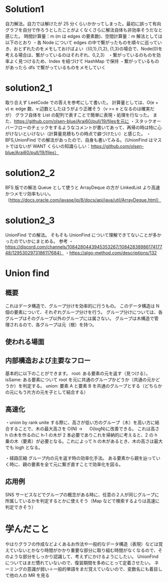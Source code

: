 # Solution1

自力解法。自力では解けたが 25 分くらいかかってしまった。最初に誤って有向グラフを自分で作ろうとしたことがよくなくさらに解法自体も非効率そうだなと感じた。
時間計算量：m (m は edges の要素数)、空間計算量：m
解法としては以下のとおり
・各 Node について edges の中で繋がったものを順々に巡っていき、おとずれたのをメモしておけばよい（{0,1},{1,2}, {1,3}の場合で、Node(0)を考える場合は、繋がっているのはそれぞれ、0,2,3）
・繋がっているのものを効率よく見つけるため、Index を紐づけて HashMap で保持
・繋がっているものがあったら dfs で繋がっているものをメモしていく

# solution2_1

取り合えず LeetCode での答えを参考にして書いた。
計算量としては、O(e + v) e: edge 数、v:辺数としたほうがより正確そう（v >= e となるのは確実だが）
グラフ自体を List の配列で表すことで簡単に表現・処理を行なった。
また、https://github.com/olsen-blue/Arai60/pull/19/filesを元に
・スタックオーバーフローのチェックをするようなコメントが書いてあって、再帰の時は特に心がけないといけない（計算量見積もりの時点で癖づけたい）と感じた。
・BFS,UnionFind での解法があったので、自身も書いてみる。（UnionFind はマストではないが WANT くらいの知識らしい：https://github.com/olsen-blue/Arai60/pull/19/files）

# solution2_2

BFS 版での解法
Queue として使うと ArrayDeque の方が LinkedList より高速かつメモリ効率もいい。（https://docs.oracle.com/javase/jp/8/docs/api/java/util/ArrayDeque.html）

# solution2_3

UnionFind での解法。
そもそも UnionFind について理解できてないことが多かったのでいかにまとめる。
参考
・https://discord.com/channels/1084280443945353267/1084283898617417748/1295302973186117684）
・https://algo-method.com/descriptions/132

# Union find

## 概要

これはデータ構造で、グループ分けを効率的に行うもの。
このデータ構造は N 個の要素について、それぞれグループ分けを行う。
グループ分けについては、各グループはそのグループ以外のグループには属さない。
グループは木構造で管理されるので、各グループは元（根）を持つ。

## 使われる場面

## 内部構造および主要なフロー

基本的に以下のことができます。
root: ある要素の元を返す（見つける）。
isSame: ある要素について root を元に共通のグループかどうか（共通の元かどうか）を判定する。
union: 要素 A と要素 B を共通のグループとする（どちらかの元にもう片方の元を子として結合する）

## 高速化

・union by rank
unite する際に、高さが低い方のグループ（木）を高い方に結合することで、木の最大高さを O(N) → 　 O(logN)に改善できる。
これは高さ h の木を作るのに h-1 の木が 2 本必要でありこれを帰納的に考えると、2 の h 乗の木（要素）が必要となる。これによって h の木があるとき、木の高さは最大でも logh となる。

・経路圧縮
グループ内の元を返す時の効率化手法。
ある要素から親を辿っていく時に、親の要素を全て元に繋ぎ直すことで効率化を図る。

## 応用例

SNS サービスなどでグループの概念がある時に、任意の２人が同じグループに所属しているかを判定するとかに使えそう（Map などで検索するよりは高速に判定できそう）

# 学んだこと

やはりグラフの作成などよくあるお作法や一般的なデータ構造（表現）などは覚えていないとかなり時間がかかり重要な部分に取り組む時間がなくなるので、そのような部分をしっかり認識して、考えずにかけるようにしたい。
UnionFind についてはまだ慣れていないので、復習期間を多めにとって定着させたい。
ネーミングの意識が弱い＋一般的単語をまだ覚えていないので、変数名にも着目して他の人の MR を見る
